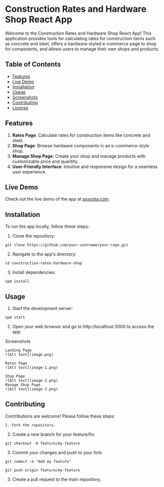 # Construction Rates and Hardware Shop React App

Welcome to the Construction Rates and Hardware Shop React App! This application provides tools for calculating rates for construction items such as concrete and steel, offers a hardware-styled e-commerce page to shop for components, and allows users to manage their own shops and products.

## Table of Contents

- [Features](#features)
- [Live Demo](#live-demo)
- [Installation](#installation)
- [Usage](#usage)
- [Screenshots](#screenshots)
- [Contributing](#contributing)
- [License](#license)

## Features

1. **Rates Page**: Calculate rates for construction items like concrete and steel.
2. **Shop Page**: Browse hardware components in an e-commerce-style shop.
3. **Manage Shop Page**: Create your shop and manage products with customizable price and quantity.
4. **User-Friendly Interface**: Intuitive and responsive design for a seamless user experience.

## Live Demo

Check out the live demo of the app at [pososta.com](https://www.pososta.com).

## Installation



To run the app locally, follow these steps:

1. Clone the repository:

```git clone https://github.com/your-username/your-repo.git```

2. Navigate to the app's directory:

```cd construction-rates-hardware-shop```


3. Install dependencies:

```npm install```
    

## Usage

1. Start the development server:

```npm start```

2. Open your web browser and go to http://localhost:3000 to access the app.

Screenshots

    Landing Page
    ![Alt text](image.png)

    Rates Page
    ![Alt text](image-1.png)

    Shop Page
    ![Alt text](image-2.png)
    Manage Shop Page
    ![Alt text](image-3.png)

## Contributing

Contributions are welcome! Please follow these steps:

    1. Fork the repository.
   2. Create a new branch for your feature/fix:

```git checkout -b feature/my-feature```

3. Commit your changes and push to your fork:

```git commit -m "Add my feature"```

```git push origin feature/my-feature```

3. Create a pull request to the main repository.
